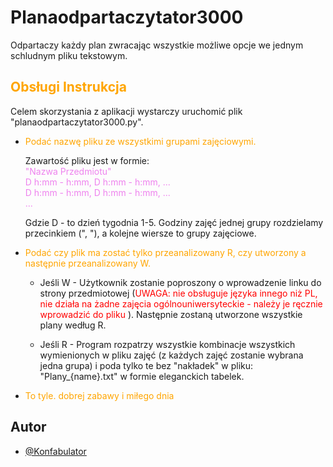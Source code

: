 
# Planaodpartaczytator3000

Odpartaczy każdy plan zwracając wszystkie możliwe opcje we jednym schludnym pliku tekstowym.

## <span style="color:orange;"> Obsługi Instrukcja </span>
Celem skorzystania z aplikacji wystarczy uruchomić plik "planaodpartaczytator3000.py".

- <span style="color:orange;">Podać nazwę pliku ze wszystkimi grupami zajęciowymi. </span>

    Zawartość pliku jest w formie:\
    <span style="color:violet;">
    "Nazwa Przedmiotu"\
    D h:mm - h:mm, D h:mm - h:mm, ...\
    D h:mm - h:mm, D h:mm - h:mm, ...\
    ... 
    </span>

    Gdzie D - to dzień tygodnia 1-5. Godziny zajęć
    jednej grupy rozdzielamy przecinkiem (", "), 
    a kolejne wiersze to grupy zajęciowe.

    
- <span style="color:orange;"> Podać czy plik ma zostać tylko przeanalizowany R, czy utworzony a następnie przeanalizowany W. </span>

    - Jeśli W - Użytkownik zostanie poproszony o wprowadzenie linku do strony przedmiotowej 
(<span style="color:red;">UWAGA: nie obsługuje języka innego niż PL, nie działa na żadne zajęcia ogólnouniwersyteckie - 
    należy je ręcznie wprowadzić do pliku </span>).
    Następnie zostaną utworzone wszystkie plany według R.

    - Jeśli R - Program rozpatrzy wszystkie kombinacje wszystkich wymienionych w pliku zajęć
    (z każdych zajęć zostanie wybrana jedna grupa)
    i poda tylko te bez "nakładek" w pliku: "Plany_{name}.txt" w formie eleganckich tabelek.

- <span style="color:orange;">To tyle. dobrej zabawy i miłego dnia</span>
## Autor

- [@Konfabulator](https://github.com/Konfabulator)


